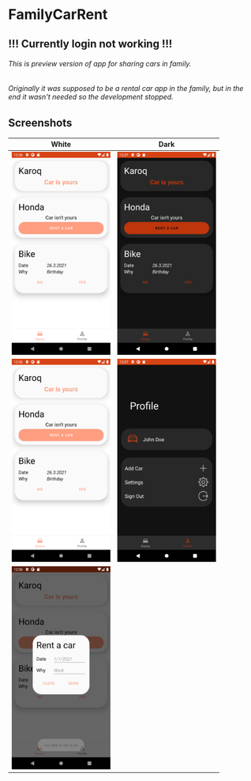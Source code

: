 # FamilyCarRent 

## !!! Currently login not working !!!

###### This is preview version of app for sharing cars in family.
###### Originally it was supposed to be a rental car app in the family, but in the end it wasn't needed so the development stopped.

## Screenshots
White|Dark
-----|----
<img src="/screenshots/Screenshot_1622549199.png" alt="main_white" width="200"/> | <img src="/screenshots/Screenshot_1622549244.png" alt="main_dark" width="200"/>
<img src="/screenshots/Screenshot_1622549199.png" alt="profile_white" width="200"/> | <img src="/screenshots/Screenshot_1622549248.png" alt="profile_dark" width="200"/>
<img src="/screenshots/Screenshot_1622549217.png" alt="box_white" width="200"/> | 

